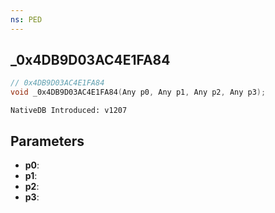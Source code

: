 ```yaml
---
ns: PED
---
```

## _0x4DB9D03AC4E1FA84

```c
// 0x4DB9D03AC4E1FA84
void _0x4DB9D03AC4E1FA84(Any p0, Any p1, Any p2, Any p3);
```

```
NativeDB Introduced: v1207
```

## Parameters
* **p0**:
* **p1**:
* **p2**:
* **p3**:
